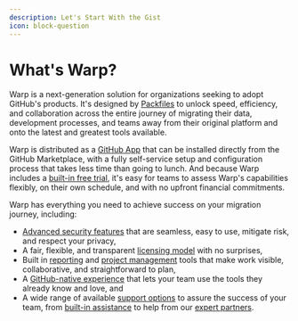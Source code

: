 ```yaml
---
description: Let's Start With the Gist
icon: block-question
---
```


# What's Warp?

Warp is a next-generation solution for organizations seeking to adopt GitHub's products. It's designed by [Packfiles](https://packfiles.io) to unlock speed, efficiency, and collaboration across the entire journey of migrating their data, development processes, and teams away from their original platform and onto the latest and greatest tools available.

Warp is distributed as a [GitHub App](https://pack.fm/warp) that can be installed directly from the GitHub Marketplace, with a fully self-service setup and configuration process that takes less time than going to lunch. And because Warp includes a [built-in free trial](../billing-and-licensing/trial-mode.md), it's easy for teams to assess Warp's capabilities flexibly, on their own schedule, and with no upfront financial commitments.

Warp has everything you need to achieve success on your migration journey, including:

* [Advanced security features](../security/warp-security-model/) that are seamless, easy to use, mitigate risk, and respect your privacy,&#x20;
* A fair, flexible, and transparent [licensing model](../billing-and-licensing/overview.md) with no surprises,&#x20;
* Built in [reporting](../using-warp/projects/dashboard.md) and [project management](../using-warp/migration-hq/issues/) tools that make work visible, collaborative, and straightforward to plan,
* A [GitHub-native experience](../using-warp/migration-hq/) that lets your team use the tools they already know and love, and
* A wide range of available [support options](../using-warp/support/) to assure the success of your team, from [built-in assistance](../using-warp/support/copilot-chat.md) to help from our [expert partners](../using-warp/support/partners.md).
